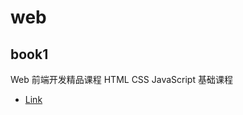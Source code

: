 # web

## book1

Web 前端开发精品课程 HTML CSS JavaScript 基础课程

- [Link](https://weread.qq.com/web/reader/a3f32360723fba51a3f53c4)
